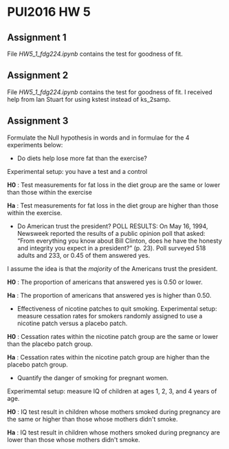 # PUI2016 HW 5

## Assignment 1
File *HW5_1_fdg224.ipynb* contains the test for goodness of fit. 

## Assignment 2
File *HW5_1_fdg224.ipynb* contains the test for goodness of fit.  I received help from Ian Stuart for using kstest instead of ks_2samp.

## Assignment 3

Formulate the Null hypothesis in words and in formulae for the 4 experiments below:

* Do diets help lose more fat than the exercise?

Experimental setup: you have a test and a control 

**H0** : Test measurements for fat loss in the diet group are the same or lower than those within the exercise

**Ha** : Test measurements for fat loss in the diet group are higher than those within the exercise.


* Do American trust the president?
POLL RESULTS: On May 16, 1994, Newsweek reported the results of a public opinion poll that asked: “From everything you know about Bill Clinton, does he have the honesty and integrity you expect in a president?” (p. 23). Poll surveyed 518 adults and 233, or 0.45 of them answered yes.

I assume the idea is that the *majority* of the Americans trust the president. 

**H0** : The proportion of americans that answered yes is 0.50 or lower.

**Ha** : The proportion of americans that answered yes is higher than 0.50.

* Effectiveness of nicotine patches to quit smoking.
Experimental setup: measure cessation rates for smokers randomly assigned to use a nicotine patch versus a placebo patch.

**H0** : Cessation rates within the nicotine patch group are the same or lower than the placebo patch group.

**Ha** : Cessation rates within the nicotine patch group are higher than the placebo patch group.

* Quantify the danger of smoking for pregnant women.

Experimemtal setup: measure IQ of children at ages 1, 2, 3, and 4 years of age.

**H0** : IQ test result in children whose mothers smoked during pregnancy are the same or higher than those whose mothers didn't smoke.

**Ha** : IQ test result in children whose mothers smoked during pregnancy are lower than those whose mothers didn't smoke.
